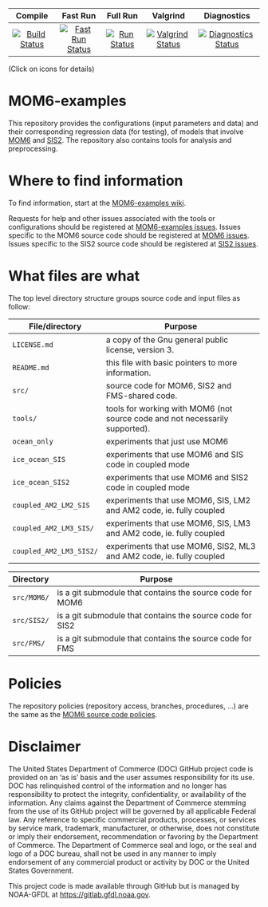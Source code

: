 | Compile | Fast Run | Full Run | Valgrind | Diagnostics |
|:-------:|:--------:|:--------:|:--------:|:-----------:|
| [![Build Status](https://climate-cms.nci.org.au/jenkins/buildStatus/icon?job=mom-ocean.org/MOM6_build_copy)](https://climate-cms.nci.org.au/jenkins/job/mom-ocean.org/job/MOM6_build_copy/) | [![Fast Run Status](https://climate-cms.nci.org.au/jenkins/buildStatus/icon?job=mom-ocean.org/MOM6_fast_run)](https://climate-cms.nci.org.au/jenkins/job/mom-ocean.org/job/MOM6_fast_run/) | [![Run Status](https://climate-cms.nci.org.au/jenkins/buildStatus/icon?job=mom-ocean.org/MOM6_run)](https://climate-cms.nci.org.au/jenkins/job/mom-ocean.org/job/MOM6_run/) | [![Valgrind Status](https://climate-cms.nci.org.au/jenkins/buildStatus/icon?job=mom-ocean.org/MOM6_runtime_analyzer)](https://climate-cms.nci.org.au/jenkins/job/mom-ocean.org/job/MOM6_runtime_analyzer/) | [![Diagnostics Status](https://climate-cms.nci.org.au/jenkins/buildStatus/icon?job=mom-ocean.org/MOM6_diagnostics)](https://climate-cms.nci.org.au/jenkins/job/mom-ocean.org/job/MOM6_diagnostics/) |

(Click on icons for details)

# MOM6-examples

This repository provides the configurations (input parameters and data) and their corresponding
regression data (for testing), of models that involve [MOM6](https://github.com/NOAA-GFDL/MOM6)
and [SIS2](https://github.com/NOAA-GFDL/SIS2). The repository also contains tools
for analysis and preprocessing.

# Where to find information

To find information, start at the [MOM6-examples wiki](https://github.com/NOAA-GFDL/MOM6-examples/wiki).

Requests for help and other issues associated with the tools or configurations should be registered at
[MOM6-examples issues](https://github.com/NOAA-GFDL/MOM6-examples/issues).
Issues specific to the MOM6 source code should be registered at [MOM6 issues](https://github.com/NOAA-GFDL/MOM6/issues).
Issues specific to the SIS2 source code should be registered at [SIS2 issues](https://github.com/NOAA-GFDL/SIS2/issues).

# What files are what

The top level directory structure groups source code and input files as follow:

| File/directory              | Purpose |
| --------------              | ------- |
| ```LICENSE.md```            | a copy of the Gnu general public license, version 3. |
| ```README.md```             | this file with basic pointers to more information. |
| ```src/```                  | source code for MOM6, SIS2 and FMS-shared code. |
| ```tools/```                | tools for working with MOM6 (not source code and not necessarily supported). |
| ```ocean_only```            | experiments that just use MOM6 |
| ```ice_ocean_SIS```         | experiments that use MOM6 and SIS code in coupled mode |
| ```ice_ocean_SIS2```        | experiments that use MOM6 and SIS2 code in coupled mode |
| ```coupled_AM2_LM2_SIS```   | experiments that use MOM6, SIS, LM2 and AM2 code, ie. fully coupled |
| ```coupled_AM2_LM3_SIS/```  | experiments that use MOM6, SIS, LM3 and AM2 code, ie. fully coupled |
| ```coupled_AM2_LM3_SIS2/``` | experiments that use MOM6, SIS2, ML3 and AM2 code, ie. fully coupled |


| Directory            | Purpose |
| ---------            | ------- |
| ```src/MOM6/```      | is a git submodule that contains the source code for MOM6 |
| ```src/SIS2/```      | is a git submodule that contains the source code for SIS2 |
| ```src/FMS/```       | is a git submodule that contains the source code for FMS |

# Policies

The repository policies (repository access, branches, procedures, ...) are the same as the
[MOM6 source code policies](https://github.com/NOAA-GFDL/MOM6-examples/wiki/MOM6-repository-policies).

# Disclaimer

The United States Department of Commerce (DOC) GitHub project code is provided 
on an ‘as is’ basis and the user assumes responsibility for its use. DOC has
relinquished control of the information and no longer has responsibility to
protect the integrity, confidentiality, or availability of the information. Any
claims against the Department of Commerce stemming from the use of its GitHub
project will be governed by all applicable Federal law. Any reference to
specific commercial products, processes, or services by service mark,
trademark, manufacturer, or otherwise, does not constitute or imply their
endorsement, recommendation or favoring by the Department of Commerce. The
Department of Commerce seal and logo, or the seal and logo of a DOC bureau,
shall not be used in any manner to imply endorsement of any commercial product
or activity by DOC or the United States Government.

This project code is made available through GitHub but is managed by NOAA-GFDL
at https://gitlab.gfdl.noaa.gov.
